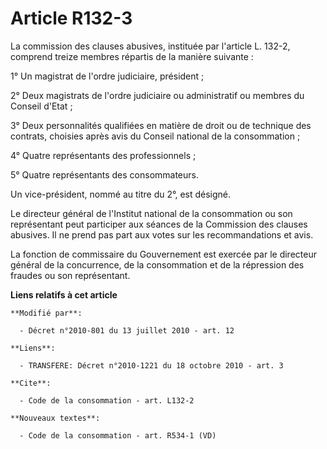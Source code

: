 # Article R132-3

La commission des clauses abusives, instituée par l'article L. 132-2, comprend treize membres répartis de la manière
suivante :

1° Un magistrat de l'ordre judiciaire, président ;

2° Deux magistrats de l'ordre judiciaire ou administratif ou membres du Conseil d'Etat ;

3° Deux personnalités qualifiées en matière de droit ou de technique des contrats, choisies après avis du Conseil national de
la consommation ;

4° Quatre représentants des professionnels ;

5° Quatre représentants des consommateurs.

Un vice-président, nommé au titre du 2°, est désigné.

Le directeur général de l'Institut national de la consommation ou son représentant peut participer aux séances de la
Commission des clauses abusives. Il ne prend pas part aux votes sur les recommandations et avis.

La fonction de commissaire du Gouvernement est exercée par le directeur général de la concurrence, de la consommation et de
la répression des fraudes ou son représentant.

**Liens relatifs à cet article**

	**Modifié par**:

	  - Décret n°2010-801 du 13 juillet 2010 - art. 12

	**Liens**:

	  - TRANSFERE: Décret n°2010-1221 du 18 octobre 2010 - art. 3

	**Cite**:

	  - Code de la consommation - art. L132-2

	**Nouveaux textes**:

	  - Code de la consommation - art. R534-1 (VD)

